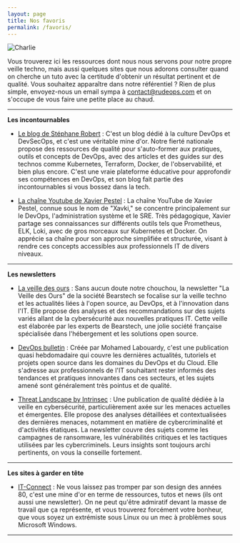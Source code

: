 ```yaml
---
layout: page
title: Nos favoris
permalink: /favoris/
---
```


![Charlie](/images/Charlie-Nuages.png "Charlie dans les nuages")

Vous trouverez ici les ressources dont nous nous servons pour notre propre veille techno, mais aussi quelques sites que nous adorons consulter quand on cherche un tuto avec la certitude d'obtenir un résultat pertinent et de qualité. Vous souhaitez apparaître dans notre référentiel ? Rien de plus simple, envoyez-nous un email sympa à [contact@rudeops.com](mailto:contact@rudeops.com) et on s'occupe de vous faire une petite place au chaud.

---


**Les incontournables**

- [Le blog de Stéphane Robert](https://blog.stephane-robert.info/) : C'est un blog dédié à la culture DevOps et DevSecOps, et c'est une véritable mine d'or. Notre fierté nationale propose des ressources de qualité pour s'auto-former aux pratiques, outils et concepts de DevOps, avec des articles et des guides sur des technos comme Kubernetes, Terraform, Docker, de l'observabilité, et bien plus encore. C'est une vraie plateforme éducative pour approfondir ses compétences en DevOps, et son blog fait partie des incontournables si vous bossez dans la tech.

- [La chaîne Youtube de Xavier Pestel](https://www.youtube.com/@xavki) : La chaîne YouTube de Xavier Pestel, connue sous le nom de "Xavki," se concentre principalement sur le DevOps, l'administration système et le SRE. Très pédagogique, Xavier partage ses connaissances sur différents outils tels que Prometheus, ELK, Loki, avec de gros morceaux sur Kubernetes et Docker. On apprécie sa chaîne pour son approche simplifiée et structurée, visant à rendre ces concepts accessibles aux professionnels IT de divers niveaux.

---

**Les newsletters**

- [La veille des ours](https://www.linkedin.com/newsletters/la-veille-des-ours-7100088441966575616/) : Sans aucun doute notre chouchou, la newsletter "La Veille des Ours" de la société Bearstech se focalise sur la veille techno et les actualités liées à l'open source, au DevOps, et à l'innovation dans l'IT. Elle propose des analyses et des recommandations sur des sujets variés allant de la cybersécurité aux nouvelles pratiques IT. Cette veille est élaborée par les experts de Bearstech, une jolie société française spécialisée dans l'hébergement et les solutions open source.

- [DevOps bulletin](https://www.devopsbulletin.com/) : Créée par Mohamed Labouardy, c'est une publication quasi hebdomadaire qui couvre les dernières actualités, tutoriels et projets open source dans les domaines du DevOps et du Cloud. Elle s'adresse aux professionnels de l'IT souhaitant rester informés des tendances et pratiques innovantes dans ces secteurs, et les sujets amené sont généralement très pointus et de qualité.

- [Threat Landscape by Intrinsec](https://www.intrinsec.com/newsletters-securite/) : Une publication de qualité dédiée à la veille en cybersécurité, particulièrement axée sur les menaces actuelles et émergentes. Elle propose des analyses détaillées et contextualisées des dernières menaces, notamment en matière de cybercriminalité et d'activités étatiques. La newsletter couvre des sujets comme les campagnes de ransomware, les vulnérabilités critiques et les tactiques utilisées par les cybercriminels. Leurs insights sont toujours archi pertinents, on vous la conseille fortement.

---

**Les sites à garder en tête**

- [IT-Connect](https://www.it-connect.fr/) : Ne vous laissez pas tromper par son design des années 80, c'est une mine d'or en terme de ressources, tutos et news (ils ont aussi une newsletter). On ne peut qu'être admiratif devant la masse de travail que ça représente, et vous trouverez forcément votre bonheur, que vous soyez un extrémiste sous Linux ou un mec à problèmes sous Microsoft Windows.

---
